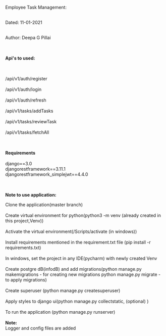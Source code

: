 Employee Task Management:

</br>Dated: 11-01-2021

</br>Author: Deepa G Pillai

</br></br>**Api's to used:**

</br></br>/api/v1/auth/register
</br></br>/api/v1/auth/login
</br></br>/api/v1/auth/refresh
</br></br>/api/v1/tasks/addTasks
</br></br>/api/v1/tasks/reviewTask
</br></br>/api/v1/tasks/fetchAll

</br></br>**Requirements**
</br></br>django==3.0
</br>djangorestframework==3.11.1
</br>djangorestframework_simplejwt==4.4.0

</br></br>**Note to use application:**

Clone the application(master branch)
</br></br>Create virtual environment for python(python3 -m venv (already created in this project,Venv))
</br></br>Activate the virtual environment(/Scripts/activate (in windows))
</br></br>Install requirements mentioned in the requirement.txt file (pip install -r requirements.txt)
</br></br>In windows, set the project in any IDE(pycharm) with newly created Venv
</br></br>Create postgre dB(infodB) and add migrations(python manage.py makemigrations - for creating new migrations python manage.py migrate - to apply migrations)
</br></br>Create superuser (python manage.py createsuperuser)
</br></br>Apply styles to django ui(python manage.py collectstatic, (optional) )
</br></br>To run the application (python manage.py runserver)
</br></br>**Note:**
</br>Logger and config files are added
